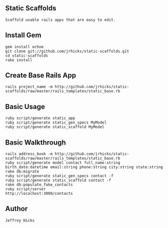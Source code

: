 ## Static Scaffolds

    Scaffold usable rails apps that are easy to edit.

## Install Gem

    gem install echoe
    git clone git://github.com/jrhicks/static-scaffolds.git
    cd static-scaffolds
    rake install

## Create Base Rails App

    rails project_name -m http://github.com/jrhicks/static-scaffolds/raw/master/rails_templates/static_base.rb

## Basic Usage

    ruby script/generate static_app
    ruby script/generate static_gen_specs MyModel
    ruby script/generate static_scaffold MyModel

## Basic Walkthrough

    rails address_book -m http://github.com/jrhicks/static-scaffolds/raw/master/rails_templates/static_base.rb
    ruby script/generate model contact full_name:string birth_date:datetime email:string phone:string city:string state:string
    rake db:migrate
    ruby script/generate static_gen_specs contact -f
    ruby script/generate static_scaffold contact -f
    rake db:populate_fake_contacts
    ruby script/server
    http://localhost:3000/contacts

## Author

    Jeffrey Hicks

